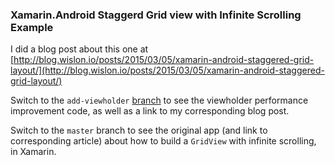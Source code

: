 ### Xamarin.Android Staggerd Grid view with Infinite Scrolling Example

I did a blog post about this one at [http://blog.wislon.io/posts/2015/03/05/xamarin-android-staggered-grid-layout/](http://blog.wislon.io/posts/2015/03/05/xamarin-android-staggered-grid-layout/)

Switch to the `add-viewholder` [branch](https://github.com/wislon/xam-gridview-infinite-scroll/tree/add-viewholder) to see the viewholder performance improvement code, as well as a link to my corresponding blog post.

Switch to the `master` branch to see the original app (and link to corresponding article) about how to build a `GridView` with infinite scrolling, in Xamarin.
